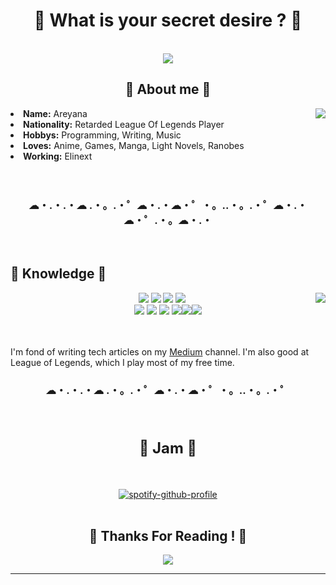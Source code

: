 <body>
<h1 align="center"> 💛 What is your secret desire ? 💛 </h1>
<br>
<div align="center">
<img src="https://i.imgur.com/xkcMu3I.jpg">
</div>
    <div>
        <h2 align="center"> 💛 About me 💛 </h2>
<img src="https://i.imgur.com/BThJs3M.jpg" align="right">
<li>
<b>Name:</b> Areyana</li>
<li>
<b>Nationality:</b> Retarded League Of Legends Player
</li>
<li>
<b>Hobbys:</b> Programming, Writing, Music
</li>
 <li>
<b>Loves:</b> Anime, Games, Manga, Light Novels, Ranobes
</li>
<li>
<b>Working:</b> Elinext
</li>
               <br><br>
    <h3 align="center"> ☁・.・.・☁ .・。.・゜☁・.・☁・゜・。..・。.・゜☁・.・☁・゜.・。☁・.・</h3>
</div>
<br>
<div>
<h2 align="left">            📏 Knowledge 📏</h2>
<p>
<img src="https://i.imgur.com/sk7bA50.jpg" align="right">
</div>
<div>
<p align="center"> <img src="https://img.shields.io/badge/git%20-%23F05033.svg?&style=for-the-badge&logo=git&logoColor=white"/> <img src="https://img.shields.io/badge/Unity%20-%23000000.svg?&style=for-the-badge&logo=unity&logoColor=white"/> <img src="https://img.shields.io/badge/Python%20-%233776AB.svg?&style=for-the-badge&logo=python&logoColor=white"/> <img src="https://img.shields.io/badge/Kotlin%20-%230095D5.svg?&style=for-the-badge&logo=kotlin&logoColor=white"/><br>
    <img src="https://img.shields.io/badge/Java%20-%23007396.svg?&style=for-the-badge&logo=java&logoColor=white"/> <img src="https://img.shields.io/badge/Android%20-%233DDC84.svg?&style=for-the-badge&logo=android&logoColor=white"/> <img src="https://img.shields.io/badge/Lua%20-%232C2D72.svg?&style=for-the-badge&logo=lua&logoColor=white"/>
   <img src="https://img.shields.io/badge/Linux%20-%23FCC624.svg?&style=for-the-badge&logo=linux&logoColor=white"/><img src="https://img.shields.io/badge/Csharp%20-%23239120.svg?&style=for-the-badge&logo=c-sharp&logoColor=white"/><img src="https://img.shields.io/badge/Bash%20-%234EAA25.svg?&style=for-the-badge&logo=gnu-bash&logoColor=white"/><br>
  <br><br>
  <p>
  I'm fond of writing tech articles on my <span><a href="https://medium.com/@areyana">Medium</a></span> channel. I'm also good at League of Legends, which I play most of my free time.
  </p>
    <h3 align="center"> ☁・.・.・☁ .・。.・゜☁・.・☁・゜・。..・。.・゜</h3>
</p>
<br>
<div>
<h2 align="center" style="font-size: 24px">👑 Jam 👑</h2>
<br>
<div align="center"><p>
    
[![spotify-github-profile](https://spotify-github-profile.vercel.app/api/view?uid=n1tk87dc2jjslkfctx94lhfcl&cover_image=true&theme=default)](https://github.com/kittinan/spotify-github-profile)
<br>
<br>
</div>
<div>
<h2 align="center">💛 Thanks For Reading ! 💛</h2>
<div align="center">
<img src="https://i.imgur.com/EvZifeO.png">
</div>
<hr>
</div>
  </body>
